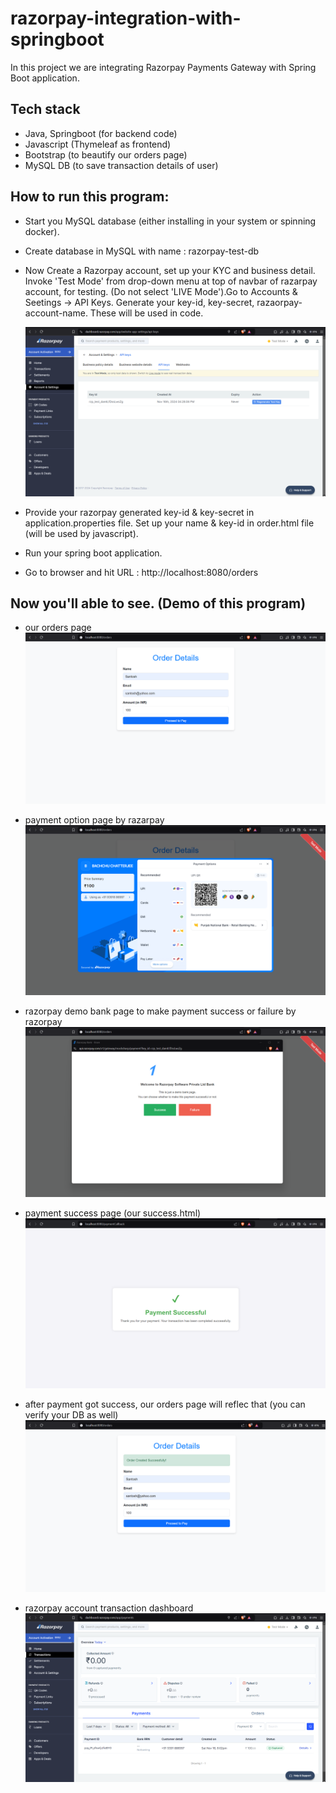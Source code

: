 # razorpay-integration-with-springboot
In  this project we are integrating Razorpay Payments Gateway with Spring Boot application.

## Tech stack
- Java, Springboot (for backend code)
- Javascript (Thymeleaf as frontend)
- Bootstrap (to beautify our orders page)
- MySQL DB (to save transaction details of user)

## How to run this program:
- Start you MySQL database (either installing in your system or spinning docker).
- Create database in MySQL with name : razorpay-test-db
- Now Create a Razorpay account, set up your KYC and business detail.
  Invoke 'Test Mode' from drop-down menu at top of navbar of razarpay account, for testing. 
  (Do not select 'LIVE Mode').Go to Accounts & Seetings -> API Keys. Generate your 
  key-id, key-secret, razaorpay-account-name. These will be used in code.

  ![orders page](https://github.com/AadityaUoHyd/razorpay-integration-with-springboot/blob/main/images/keyid.png)

- Provide your razorpay generated key-id & key-secret in application.properties file. 
  Set up your name & key-id in order.html file (will be used by javascript).
- Run your spring boot application.
- Go to browser and hit URL : http://localhost:8080/orders

## Now you'll able to see. (Demo of this program)
- our orders page
  ![orders page](https://github.com/AadityaUoHyd/razorpay-integration-with-springboot/blob/main/images/1.png)

- payment option page by razarpay
  ![orders page](https://github.com/AadityaUoHyd/razorpay-integration-with-springboot/blob/main/images/2.png)

- razorpay demo bank page to make payment success or failure by razorpay
  ![orders page](https://github.com/AadityaUoHyd/razorpay-integration-with-springboot/blob/main/images/3.png)

- payment success page (our success.html)
  ![orders page](https://github.com/AadityaUoHyd/razorpay-integration-with-springboot/blob/main/images/4.png)

- after payment got success, our orders page will reflec that (you can verify your DB as well)
  ![orders page](https://github.com/AadityaUoHyd/razorpay-integration-with-springboot/blob/main/images/5.png)

- razorpay account transaction dashboard
  ![orders page](https://github.com/AadityaUoHyd/razorpay-integration-with-springboot/blob/main/images/transaction.png)
